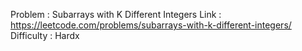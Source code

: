 Problem : Subarrays with K Different Integers
Link : https://leetcode.com/problems/subarrays-with-k-different-integers/
Difficulty : Hardx